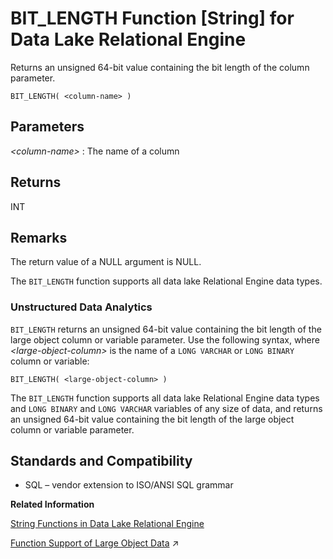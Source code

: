<!-- loioa537928a84f210158191ea44ca58ee8e -->

# BIT\_LENGTH Function \[String\] for Data Lake Relational Engine

Returns an unsigned 64-bit value containing the bit length of the column parameter.



```
BIT_LENGTH( <column-name> )
```



<a name="loioa537928a84f210158191ea44ca58ee8e__BIT_LENGTH_parm1"/>

## Parameters

 *<column-name\>*
 :   The name of a column

 

<a name="loioa537928a84f210158191ea44ca58ee8e__BIT_LENGTH_returns1"/>

## Returns

INT



<a name="loioa537928a84f210158191ea44ca58ee8e__BIT_LENGTH_remarks1"/>

## Remarks

The return value of a NULL argument is NULL.

The `BIT_LENGTH` function supports all data lake Relational Engine data types.



### Unstructured Data Analytics

 `BIT_LENGTH` returns an unsigned 64-bit value containing the bit length of the large object column or variable parameter. Use the following syntax, where *<large-object-column\>* is the name of a `LONG VARCHAR` or `LONG BINARY` column or variable:

```
BIT_LENGTH( <large-object-column> )
```

The `BIT_LENGTH` function supports all data lake Relational Engine data types and `LONG BINARY` and `LONG VARCHAR` variables of any size of data, and returns an unsigned 64-bit value containing the bit length of the large object column or variable parameter.



<a name="loioa537928a84f210158191ea44ca58ee8e__BIT_LENGTH_standards1"/>

## Standards and Compatibility

-   SQL – vendor extension to ISO/ANSI SQL grammar

**Related Information**  


[String Functions in Data Lake Relational Engine](string-functions-in-data-lake-relational-engine-a52d1d9.md "String functions perform conversion, extraction, or manipulation operations on strings, or return information about strings.")

[Function Support of Large Object Data](https://help.sap.com/viewer/a8937bea84f21015a80bc776cf758d50/2023_1_QRC/en-US/a60363a384f21015a7f7bc6286516522.html "Learn about the functions that support the LONG BINARY and LONG VARCHAR data types.") :arrow_upper_right:


